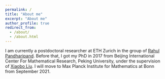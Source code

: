 ```yaml
---
permalink: /
title: "About me"
excerpt: "About me"
author_profile: true
redirect_from: 
  - /about/
  - /about.html
---
```


I am currently a postdoctoral researcher at ETH Zurich in the group of [Rahul Pandharipand](https://people.math.ethz.ch/~rahul/). Before that, I got my PhD in 2017 from Beijing International Center For Mathematical Research, Peking University, under the supervision of [Xiaobo Liu](https://bicmr.pku.edu.cn/~xbliu/). I will move to Max Planck Institute for Mathematics at Bonn from September 2021.

